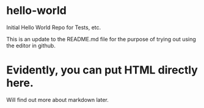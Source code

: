 # hello-world
Initial Hello World Repo for Tests, etc.

This is an update to the README.md file for the purpose of trying out using the editor in github.
<h1> Evidently, you can put HTML directly here. </h1>
Will find out more about markdown later.
